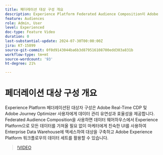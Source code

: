 ```yaml
---
title: 페더레이션 대상 구성 개요
description: Experience Platform Federated Audience Composition이 Adobe Real-Time CDP 및 Adobe Journey Optimizer 사용자에게 데이터 관리의 유연성과 효율성을 제공하는 방법을 알아봅니다.
feature: Audiences
role: Admin, User
level: Experienced
doc-type: Feature Video
duration: 0
last-substantial-update: 2024-07-30T00:00:00Z
jira: KT-15899
source-git-commit: 0f0d9143044ba6b3d879516108700edd303a831b
workflow-type: tm+mt
source-wordcount: '93'
ht-degree: 21%

---
```



# 페더레이션 대상 구성 개요

Experience Platform 페더레이션된 대상자 구성은 Adobe Real-Time CDP 및 Adobe Journey Optimizer 사용자에게 데이터 관리 유연성과 효율성을 제공합니다. Federated Audience Composition을 사용하면 데이터 웨어하우스에서 Experience Platform으로 모든 데이터를 가져올 필요 없이 마케터에게 친숙한 UI를 사용하여 Enterprise Data Warehouse에 액세스하여 대상을 구축하고 Adobe Experience Platform 워크플로우의 데이터 세트를 활용할 수 있습니다.

>[!VIDEO](https://video.tv.adobe.com/v/3432261/?learn=on)
